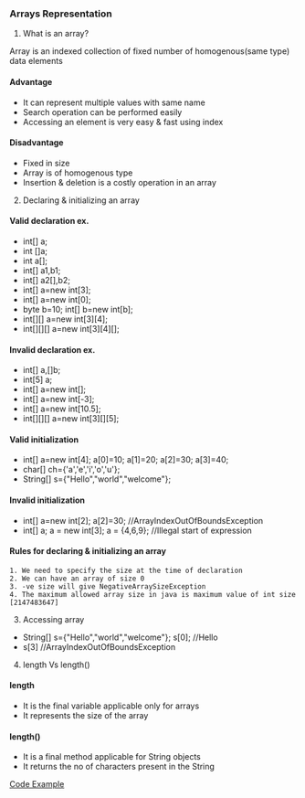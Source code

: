 ### Arrays Representation

1. What is an array?
    
Array is an indexed collection of fixed number of homogenous(same type) data elements
#### Advantage
* It can represent multiple values with same name
* Search operation can be performed easily
* Accessing an element is very easy & fast using index

#### Disadvantage
* Fixed in size
* Array is of homogenous type
* Insertion & deletion is a costly operation in an array

2. Declaring & initializing an array

#### Valid declaration ex.
* int[] a;
* int []a;
* int a[];
* int[] a1,b1;
* int[] a2[],b2;
* int[] a=new int[3];
* int[] a=new int[0];
* byte b=10; int[] b=new int[b];
* int[][] a=new int[3][4];
* int[][][] a=new int[3][4][];

#### Invalid declaration ex.
* int[] a,[]b;
* int[5] a;
* int[] a=new int[];
* int[] a=new int[-3];
* int[] a=new int[10.5];
* int[][][] a=new int[3][][5];

#### Valid initialization
* int[] a=new int[4];
a[0]=10;
a[1]=20;
a[2]=30;
a[3]=40;
* char[] ch={'a','e','i','o','u'};
* String[] s={"Hello","world","welcome"};  

#### Invalid initialization
* int[] a=new int[2]; a[2]=30; //ArrayIndexOutOfBoundsException
* int[] a; a = new int[3]; a = {4,6,9}; //Illegal start of expression

#### Rules for declaring & initializing an array
    1. We need to specify the size at the time of declaration
    2. We can have an array of size 0
    3. -ve size will give NegativeArraySizeException
    4. The maximum allowed array size in java is maximum value of int size [2147483647]

3. Accessing array
* String[] s={"Hello","world","welcome"}; s[0]; //Hello
* s[3] //ArrayIndexOutOfBoundsException

4. length Vs length()
#### length
* It is the final variable applicable only for arrays
* It represents the size of the array

#### length()
* It is a final method applicable for String objects
* It returns the no of characters present in the String

[Code Example](../src/com/suraj/array/ArrayBasic.java)